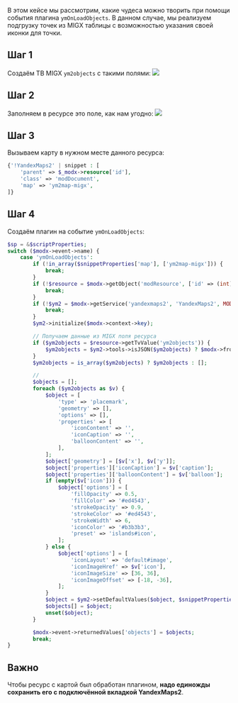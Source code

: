 В этом кейсе мы рассмотрим, какие чудеса можно творить при помощи события плагина `ymOnLoadObjects`. В данном случае, мы реализуем подгрузку точек из MIGX таблицы с возможностью указания своей иконки для точки.

## Шаг 1

Создаём ТВ MIGX `ym2objects` с такими полями:
[![](https://file.modx.pro/files/a/9/7/a971d58b922b05ca69b935b098240db7.png)](https://file.modx.pro/files/a/9/7/a971d58b922b05ca69b935b098240db7.png)

## Шаг 2

Заполняем в ресурсе это поле, как нам угодно:
[![](https://file.modx.pro/files/6/1/4/614a4d0ee6a9e58d06ebd11977401793.png)](https://file.modx.pro/files/6/1/4/614a4d0ee6a9e58d06ebd11977401793.png)

## Шаг 3

Вызываем карту в нужном месте данного ресурса:

```php
{'!YandexMaps2' | snippet : [
    'parent' => $_modx->resource['id'],
    'class' => 'modDocument',
    'map' => 'ym2map-migx',
]}
```

## Шаг 4

Создаём плагин на событие `ymOnLoadObjects`:

```php
$sp = &$scriptProperties;
switch ($modx->event->name) {
    case 'ymOnLoadObjects':
        if (!in_array($snippetProperties['map'], ['ym2map-migx'])) {
            break;
        }
        if (!$resource = $modx->getObject('modResource', ['id' => (int)$data['parent']])) {
            break;
        }
        if (!$ym2 = $modx->getService('yandexmaps2', 'YandexMaps2', MODX_CORE_PATH . 'components/yandexmaps2/model/yandexmaps2/')) {
            break;
        }
        $ym2->initialize($modx->context->key);

        // Получаем данные из MIGX поля ресурса
        if ($ym2objects = $resource->getTvValue('ym2objects')) {
            $ym2objects = $ym2->tools->isJSON($ym2objects) ? $modx->fromJSON($ym2objects) : $ym2objects;
        }
        $ym2objects = is_array($ym2objects) ? $ym2objects : [];

        //
        $objects = [];
        foreach ($ym2objects as $v) {
            $object = [
                'type' => 'placemark',
                'geometry' => [],
                'options' => [],
                'properties' => [
                    'iconContent' => '',
                    'iconCaption' => '',
                    'balloonContent' => '',
                ],
            ];
            $object['geometry'] = [$v['x'], $v['y']];
            $object['properties']['iconCaption'] = $v['caption'];
            $object['properties']['balloonContent'] = $v['balloon'];
            if (empty($v['icon'])) {
                $object['options'] = [
                    'fillOpacity' => 0.5,
                    'fillColor' => '#ed4543',
                    'strokeOpacity' => 0.9,
                    'strokeColor' => '#ed4543',
                    'strokeWidth' => 6,
                    'iconColor' => '#b3b3b3',
                    'preset' => 'islands#icon',
                ];
            } else {
                $object['options'] = [
                    'iconLayout' => 'default#image',
                    'iconImageHref' => $v['icon'],
                    'iconImageSize' => [36, 36],
                    'iconImageOffset' => [-18, -36],
                ];
            }
            $object = $ym2->setDefaultValues($object, $snippetProperties);
            $objects[] = $object;
            unset($object);
        }

        $modx->event->returnedValues['objects'] = $objects;
        break;
}
```

## Важно

Чтобы ресурс с картой был обработан плагином, **надо единожды сохранить его с подключённой вкладкой YandexMaps2**.
